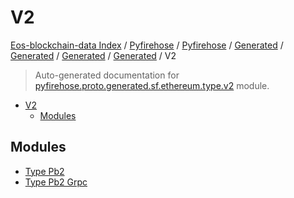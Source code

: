 # V2

[Eos-blockchain-data Index](../../../../../../../README.md#eos-blockchain-data-index) /
[Pyfirehose](../../../../../../index.md#pyfirehose) /
[Pyfirehose](../../../../../../index.md#pyfirehose) /
[Generated](../../../../index.md#generated) /
[Generated](../../../../index.md#generated) /
[Generated](../../../../index.md#generated) /
[Generated](../../../../index.md#generated) /
V2

> Auto-generated documentation for [pyfirehose.proto.generated.sf.ethereum.type.v2](https://github.com/Krow10/eos-blockchain-data/blob/main/pyfirehose/proto/generated/sf/ethereum/type/v2/__init__.py) module.

- [V2](#v2)
  - [Modules](#modules)

## Modules

- [Type Pb2](./type_pb2.md)
- [Type Pb2 Grpc](./type_pb2_grpc.md)